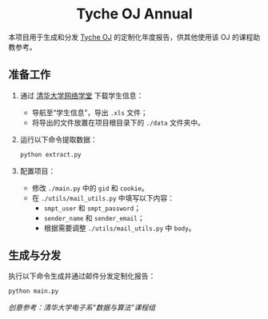 <div align="center">
	<h1>Tyche OJ Annual</h1>
</div>



本项目用于生成和分发 [Tyche OJ](http://166.111.68.250) 的定制化年度报告，供其他使用该 OJ 的课程助教参考。

## 准备工作

1. 通过 [清华大学网络学堂](https://learn.tsinghua.edu.cn) 下载学生信息：

   + 导航至“学生信息”，导出 `.xls` 文件；
   + 将导出的文件放置在项目根目录下的 `./data` 文件夹中。

2. 运行以下命令提取数据：

   ```sh
   python extract.py
   ```

3. 配置项目：

   + 修改 `./main.py` 中的 `gid` 和 `cookie`。
   + 在 `./utils/mail_utils.py` 中填写以下内容：
     + `smpt_user` 和 `smpt_password`；
     + `sender_name` 和 `sender_email`；
     + 根据需要调整 `./utils/mail_utils.py` 中 `body`。

## 生成与分发

执行以下命令生成并通过邮件分发定制化报告：

```sh
python main.py
```



*创意参考：清华大学电子系“数据与算法”课程组*

